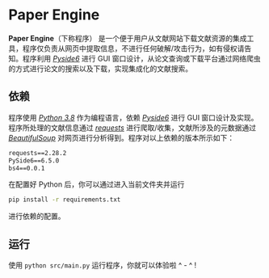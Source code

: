 # Paper Engine

**Paper Engine**（下称程序） 是一个便于用户从文献网站下载文献资源的集成工具，程序仅负责从网页中提取信息，不进行任何破解/攻击行为，如有侵权请告知。程序利用 [*Pyside6*](https://wiki.qt.io/Qt_for_Python) 进行 GUI 窗口设计，从论文查询或下载平台通过网络爬虫的方式进行论文的搜索以及下载，实现集成化的文献搜索。

## 依赖

程序使用 [*Python 3.8*](https://www.python.org/downloads/release/python-380/) 作为编程语言，依赖 [*Pyside6*](https://wiki.qt.io/Qt_for_Python) 进行 GUI 窗口设计及实现。程序所处理的文献信息通过 [*requests*](https://requests.readthedocs.io/en/latest/) 进行爬取/收集，文献所涉及的元数据通过 [*BeautifulSoup*](https://www.crummy.com/software/BeautifulSoup/bs4/doc/) 对网页进行分析得到。程序对以上依赖的版本所示如下：

```txt
requests==2.28.2
PySide6==6.5.0
bs4==0.0.1
```

在配置好 Python 后，你可以通过进入当前文件夹并运行

```bash
pip install -r requirements.txt
```

进行依赖的配置。

## 运行

使用 `python src/main.py` 运行程序，你就可以体验啦  ^ - ^ !
